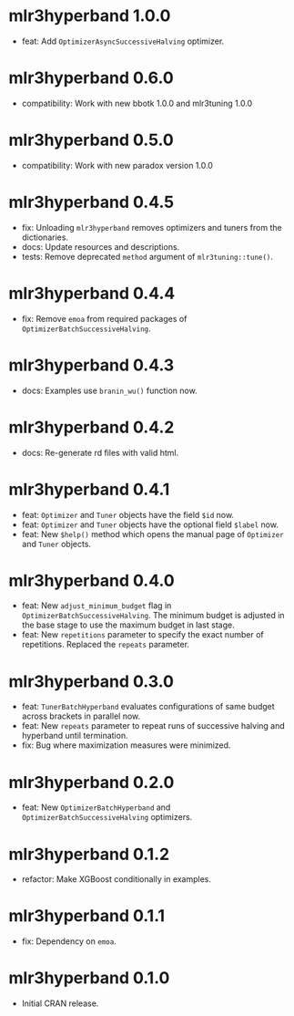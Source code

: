 # mlr3hyperband 1.0.0

* feat: Add `OptimizerAsyncSuccessiveHalving` optimizer.

# mlr3hyperband 0.6.0

* compatibility: Work with new bbotk 1.0.0 and mlr3tuning 1.0.0

# mlr3hyperband 0.5.0

* compatibility: Work with new paradox version 1.0.0

# mlr3hyperband 0.4.5

* fix: Unloading `mlr3hyperband` removes optimizers and tuners from the dictionaries.
* docs: Update resources and descriptions.
* tests: Remove deprecated `method` argument of `mlr3tuning::tune()`.

# mlr3hyperband 0.4.4

* fix: Remove `emoa` from required packages of `OptimizerBatchSuccessiveHalving`.

# mlr3hyperband 0.4.3

* docs: Examples use `branin_wu()` function now.

# mlr3hyperband 0.4.2

* docs: Re-generate rd files with valid html.

# mlr3hyperband 0.4.1

* feat: `Optimizer` and `Tuner` objects have the field `$id` now.
* feat: `Optimizer` and `Tuner` objects have the optional field `$label` now.
* feat: New `$help()` method which opens the manual page of `Optimizer` and `Tuner` objects.

# mlr3hyperband 0.4.0

* feat: New `adjust_minimum_budget` flag in  `OptimizerBatchSuccessiveHalving`. The
  minimum budget is adjusted in the base stage to use the maximum budget in last
  stage.
* feat: New `repetitions` parameter to specify the exact number of repetitions.
  Replaced the `repeats` parameter.

# mlr3hyperband 0.3.0

* feat: `TunerBatchHyperband` evaluates configurations of same budget across
  brackets in parallel now.
* feat: New `repeats` parameter to repeat runs of successive halving and
  hyperband until termination.
* fix: Bug where maximization measures were minimized.

# mlr3hyperband 0.2.0

* feat: New `OptimizerBatchHyperband` and `OptimizerBatchSuccessiveHalving` optimizers.

# mlr3hyperband 0.1.2

* refactor: Make XGBoost conditionally in examples.

# mlr3hyperband 0.1.1

* fix: Dependency on `emoa`.

# mlr3hyperband 0.1.0

* Initial CRAN release.
